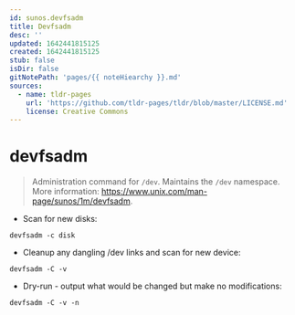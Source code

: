 ```yaml
---
id: sunos.devfsadm
title: Devfsadm
desc: ''
updated: 1642441815125
created: 1642441815125
stub: false
isDir: false
gitNotePath: 'pages/{{ noteHiearchy }}.md'
sources:
  - name: tldr-pages
    url: 'https://github.com/tldr-pages/tldr/blob/master/LICENSE.md'
    license: Creative Commons
---
```

# devfsadm

> Administration command for `/dev`. Maintains the `/dev` namespace.
> More information: <https://www.unix.com/man-page/sunos/1m/devfsadm>.

- Scan for new disks:

`devfsadm -c disk`

- Cleanup any dangling /dev links and scan for new device:

`devfsadm -C -v`

- Dry-run - output what would be changed but make no modifications:

`devfsadm -C -v -n`

